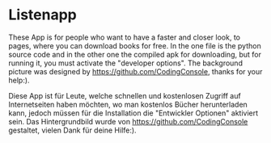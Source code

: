 # Listenapp
These App is for people who want to have a faster and closer look, to pages,  where you can download books for free.
In the one file is the python source code and in the other one the compiled apk for downloading, but for running it, 
you must activate the "developer options". The background picture was designed by https://github.com/CodingConsole, thanks for your help:).

Diese App ist für Leute, welche schnellen und kostenlosen Zugriff auf Internetseiten haben möchten, wo man kostenlos Bücher herunterladen
kann, jedoch müssen für die Installation die "Entwickler Optionen" aktiviert sein. Das Hintergrundbild wurde von https://github.com/CodingConsole gestaltet, vielen Dank für deine Hilfe:).
